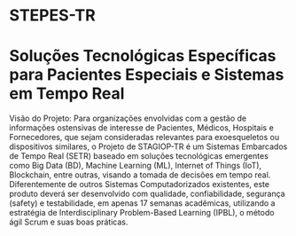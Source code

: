 # STEPES-TR 
# Soluções Tecnológicas Específicas para Pacientes Especiais e Sistemas em Tempo Real
Visão do Projeto: Para organizações envolvidas com a gestão de informações ostensivas de interesse de Pacientes, Médicos, Hospitais e Fornecedores, que sejam consideradas relevantes para exoesqueletos ou dispositivos similares, o Projeto de STAGIOP-TR é um Sistemas Embarcados de Tempo Real (SETR) baseado em soluções tecnológicas emergentes como Big Data (BD), Machine Learning (ML), Internet of Things (IoT), Blockchain, entre outras, visando a tomada de decisões em tempo real. Diferentemente de outros Sistemas Computadorizados existentes, este produto deverá ser desenvolvido com qualidade, confiabilidade, segurança (safety) e testabilidade, em apenas 17 semanas acadêmicas, utilizando a estratégia de Interdisciplinary Problem-Based Learning (IPBL), o método ágil Scrum e suas boas práticas.
